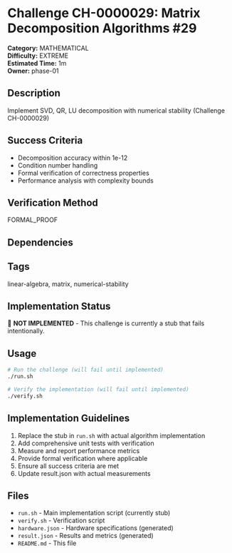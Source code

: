 # Challenge CH-0000029: Matrix Decomposition Algorithms #29

**Category:** MATHEMATICAL  
**Difficulty:** EXTREME  
**Estimated Time:** 1m  
**Owner:** phase-01  

## Description

Implement SVD, QR, LU decomposition with numerical stability (Challenge CH-0000029)

## Success Criteria

- Decomposition accuracy within 1e-12
- Condition number handling
- Formal verification of correctness properties
- Performance analysis with complexity bounds

## Verification Method

FORMAL_PROOF

## Dependencies



## Tags

linear-algebra, matrix, numerical-stability

## Implementation Status

🚧 **NOT IMPLEMENTED** - This challenge is currently a stub that fails intentionally.

## Usage

```bash
# Run the challenge (will fail until implemented)
./run.sh

# Verify the implementation (will fail until implemented) 
./verify.sh
```

## Implementation Guidelines

1. Replace the stub in `run.sh` with actual algorithm implementation
2. Add comprehensive unit tests with verification
3. Measure and report performance metrics
4. Provide formal verification where applicable
5. Ensure all success criteria are met
6. Update result.json with actual measurements

## Files

- `run.sh` - Main implementation script (currently stub)
- `verify.sh` - Verification script
- `hardware.json` - Hardware specifications (generated)
- `result.json` - Results and metrics (generated)
- `README.md` - This file

